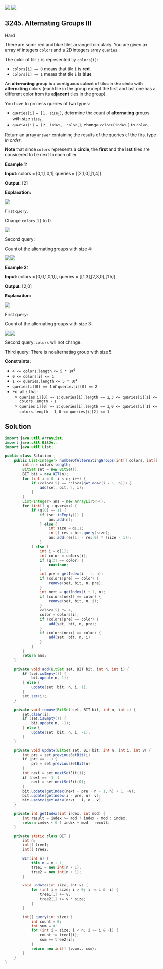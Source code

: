 [![](https://img.shields.io/github/stars/javadev/LeetCode-in-Java?label=Stars&style=flat-square)](https://github.com/javadev/LeetCode-in-Java)
[![](https://img.shields.io/github/forks/javadev/LeetCode-in-Java?label=Fork%20me%20on%20GitHub%20&style=flat-square)](https://github.com/javadev/LeetCode-in-Java/fork)

## 3245\. Alternating Groups III

Hard

There are some red and blue tiles arranged circularly. You are given an array of integers `colors` and a 2D integers array `queries`.

The color of tile `i` is represented by `colors[i]`:

*   `colors[i] == 0` means that tile `i` is **red**.
*   `colors[i] == 1` means that tile `i` is **blue**.

An **alternating** group is a contiguous subset of tiles in the circle with **alternating** colors (each tile in the group except the first and last one has a different color from its **adjacent** tiles in the group).

You have to process queries of two types:

*   <code>queries[i] = [1, size<sub>i</sub>]</code>, determine the count of **alternating** groups with size <code>size<sub>i</sub></code>.
*   <code>queries[i] = [2, index<sub>i</sub>, color<sub>i</sub>]</code>, change <code>colors[index<sub>i</sub>]</code> to <code>color<sub>i</sub></code>.

Return an array `answer` containing the results of the queries of the first type _in order_.

**Note** that since `colors` represents a **circle**, the **first** and the **last** tiles are considered to be next to each other.

**Example 1:**

**Input:** colors = [0,1,1,0,1], queries = \[\[2,1,0],[1,4]]

**Output:** [2]

**Explanation:**

**![](https://assets.leetcode.com/uploads/2024/06/03/screenshot-from-2024-06-03-20-14-44.png)**

First query:

Change `colors[1]` to 0.

![](https://assets.leetcode.com/uploads/2024/06/03/screenshot-from-2024-06-03-20-20-25.png)

Second query:

Count of the alternating groups with size 4:

![](https://assets.leetcode.com/uploads/2024/06/03/screenshot-from-2024-06-03-20-25-02-2.png)![](https://assets.leetcode.com/uploads/2024/06/03/screenshot-from-2024-06-03-20-24-12.png)

**Example 2:**

**Input:** colors = [0,0,1,0,1,1], queries = \[\[1,3],[2,3,0],[1,5]]

**Output:** [2,0]

**Explanation:**

![](https://assets.leetcode.com/uploads/2024/06/03/screenshot-from-2024-06-03-20-35-50.png)

First query:

Count of the alternating groups with size 3:

![](https://assets.leetcode.com/uploads/2024/06/03/screenshot-from-2024-06-03-20-37-13.png)![](https://assets.leetcode.com/uploads/2024/06/03/screenshot-from-2024-06-03-20-36-40.png)

Second query: `colors` will not change.

Third query: There is no alternating group with size 5.

**Constraints:**

*   <code>4 <= colors.length <= 5 * 10<sup>4</sup></code>
*   `0 <= colors[i] <= 1`
*   <code>1 <= queries.length <= 5 * 10<sup>4</sup></code>
*   `queries[i][0] == 1` or `queries[i][0] == 2`
*   For all `i` that:
    *   `queries[i][0] == 1`: `queries[i].length == 2`, `3 <= queries[i][1] <= colors.length - 1`
    *   `queries[i][0] == 2`: `queries[i].length == 3`, `0 <= queries[i][1] <= colors.length - 1`, `0 <= queries[i][2] <= 1`

## Solution

```java
import java.util.ArrayList;
import java.util.BitSet;
import java.util.List;

public class Solution {
    public List<Integer> numberOfAlternatingGroups(int[] colors, int[][] queries) {
        int n = colors.length;
        BitSet set = new BitSet();
        BIT bit = new BIT(n);
        for (int i = 0; i < n; i++) {
            if (colors[i] == colors[getIndex(i + 1, n)]) {
                add(set, bit, n, i);
            }
        }
        List<Integer> ans = new ArrayList<>();
        for (int[] q : queries) {
            if (q[0] == 1) {
                if (set.isEmpty()) {
                    ans.add(n);
                } else {
                    int size = q[1];
                    int[] res = bit.query(size);
                    ans.add(res[1] - res[0] * (size - 1));
                }
            } else {
                int i = q[1];
                int color = colors[i];
                if (q[2] == color) {
                    continue;
                }
                int pre = getIndex(i - 1, n);
                if (colors[pre] == color) {
                    remove(set, bit, n, pre);
                }
                int next = getIndex(i + 1, n);
                if (colors[next] == color) {
                    remove(set, bit, n, i);
                }
                colors[i] ^= 1;
                color = colors[i];
                if (colors[pre] == color) {
                    add(set, bit, n, pre);
                }
                if (colors[next] == color) {
                    add(set, bit, n, i);
                }
            }
        }
        return ans;
    }

    private void add(BitSet set, BIT bit, int n, int i) {
        if (set.isEmpty()) {
            bit.update(n, 1);
        } else {
            update(set, bit, n, i, 1);
        }
        set.set(i);
    }

    private void remove(BitSet set, BIT bit, int n, int i) {
        set.clear(i);
        if (set.isEmpty()) {
            bit.update(n, -1);
        } else {
            update(set, bit, n, i, -1);
        }
    }

    private void update(BitSet set, BIT bit, int n, int i, int v) {
        int pre = set.previousSetBit(i);
        if (pre == -1) {
            pre = set.previousSetBit(n);
        }
        int next = set.nextSetBit(i);
        if (next == -1) {
            next = set.nextSetBit(0);
        }
        bit.update(getIndex(next - pre + n - 1, n) + 1, -v);
        bit.update(getIndex(i - pre, n), v);
        bit.update(getIndex(next - i, n), v);
    }

    private int getIndex(int index, int mod) {
        int result = index >= mod ? index - mod : index;
        return index < 0 ? index + mod : result;
    }

    private static class BIT {
        int n;
        int[] tree1;
        int[] tree2;

        BIT(int n) {
            this.n = n + 1;
            tree1 = new int[n + 1];
            tree2 = new int[n + 1];
        }

        void update(int size, int v) {
            for (int i = size; i > 0; i -= i & -i) {
                tree1[i] += v;
                tree2[i] += v * size;
            }
        }

        int[] query(int size) {
            int count = 0;
            int sum = 0;
            for (int i = size; i < n; i += i & -i) {
                count += tree1[i];
                sum += tree2[i];
            }
            return new int[] {count, sum};
        }
    }
}
```